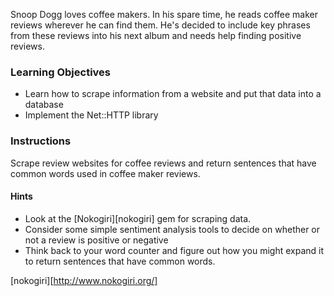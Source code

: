 Snoop Dogg loves coffee makers. In his spare time, he reads coffee maker reviews wherever he can find them. He's decided to include key phrases from these reviews into his next album and needs help finding positive reviews.

### Learning Objectives

* Learn how to scrape information from a website and put that data into a database
* Implement the Net::HTTP library

### Instructions

Scrape review websites for coffee reviews and return sentences that have common words used in coffee maker reviews.

#### Hints
* Look at the [Nokogiri][nokogiri] gem for scraping data.
* Consider some simple sentiment analysis tools to decide on whether or not a review is positive or negative
* Think back to your word counter and figure out how you might expand it to return sentences that have common words.

[nokogiri][http://www.nokogiri.org/]
